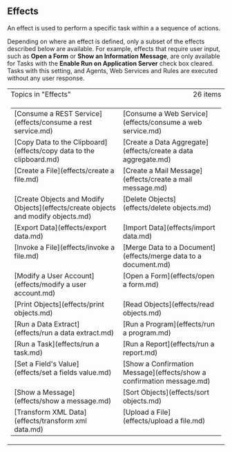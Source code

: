 ## Effects

An effect is used to perform a specific task within a a sequence of actions.

Depending on where an effect is defined, only a subset of the effects described below are available. For example, effects that require user input, such as **Open a Form** or **Show an Information Message**, are only available for Tasks with the **Enable Run on Application Server** check box cleared. Tasks with this setting, and Agents, Web Services and Rules are executed without any user response.

<table cellpadding="0" cellspacing="0" width="100%" class="cdclvSuggestTable">

<tbody>

<tr>

<td width="100%" class="cdclvSuggestTitle">Topics in "Effects"</td>

<td class="cdclvSuggestTitle"><nobr>26 items</nobr></td>

</tr>

<tr>

<td class="cdclvCategoryCont" colspan="2">

<table cellpadding="0" cellspacing="0" width="100%">

<tbody>

<tr>

<td valign="top" class="cdclvCategoryCol1">[Consume a REST Service](effects/consume a rest service.md)</td>

<td valign="top" class="cdclvCategoryCol2">[Consume a Web Service](effects/consume a web service.md)</td>

</tr>

<tr class="cdclvCategoryRowAlt">

<td valign="top" class="cdclvCategoryCol1">[Copy Data to the Clipboard](effects/copy data to the clipboard.md)</td>

<td valign="top" class="cdclvCategoryCol2">[Create a Data Aggregate](effects/create a data aggregate.md)</td>

</tr>

<tr>

<td valign="top" class="cdclvCategoryCol1">[Create a File](effects/create a file.md)</td>

<td valign="top" class="cdclvCategoryCol2">[Create a Mail Message](effects/create a mail message.md)</td>

</tr>

<tr class="cdclvCategoryRowAlt">

<td valign="top" class="cdclvCategoryCol1">[Create Objects and Modify Objects](effects/create objects and modify objects.md)</td>

<td valign="top" class="cdclvCategoryCol2">[Delete Objects](effects/delete objects.md)</td>

</tr>

<tr>

<td valign="top" class="cdclvCategoryCol1">[Export Data](effects/export data.md)</td>

<td valign="top" class="cdclvCategoryCol2">[Import Data](effects/import data.md)</td>

</tr>

<tr class="cdclvCategoryRowAlt">

<td valign="top" class="cdclvCategoryCol1">[Invoke a File](effects/invoke a file.md)</td>

<td valign="top" class="cdclvCategoryCol2">[Merge Data to a Document](effects/merge data to a document.md)</td>

</tr>

<tr>

<td valign="top" class="cdclvCategoryCol1">[Modify a User Account](effects/modify a user account.md)</td>

<td valign="top" class="cdclvCategoryCol2">[Open a Form](effects/open a form.md)</td>

</tr>

<tr class="cdclvCategoryRowAlt">

<td valign="top" class="cdclvCategoryCol1">[Print Objects](effects/print objects.md)</td>

<td valign="top" class="cdclvCategoryCol2">[Read Objects](effects/read objects.md)</td>

</tr>

<tr>

<td valign="top" class="cdclvCategoryCol1">[Run a Data Extract](effects/run a data extract.md)</td>

<td valign="top" class="cdclvCategoryCol2">[Run a Program](effects/run a program.md)</td>

</tr>

<tr class="cdclvCategoryRowAlt">

<td valign="top" class="cdclvCategoryCol1">[Run a Task](effects/run a task.md)</td>

<td valign="top" class="cdclvCategoryCol2">[Run a Report](effects/run a report.md)</td>

</tr>

<tr>

<td valign="top" class="cdclvCategoryCol1">[Set a Field's Value](effects/set a fields value.md)</td>

<td valign="top" class="cdclvCategoryCol2">[Show a Confirmation Message](effects/show a confirmation message.md)</td>

</tr>

<tr class="cdclvCategoryRowAlt">

<td valign="top" class="cdclvCategoryCol1">[Show a Message](effects/show a message.md)</td>

<td valign="top" class="cdclvCategoryCol2">[Sort Objects](effects/sort objects.md)</td>

</tr>

<tr>

<td valign="top" class="cdclvCategoryCol1">[Transform XML Data](effects/transform xml data.md)</td>

<td valign="top" class="cdclvCategoryCol2">[Upload a File](effects/upload a file.md)</td>

</tr>

</tbody>

</table>

</td>

</tr>

</tbody>

</table>